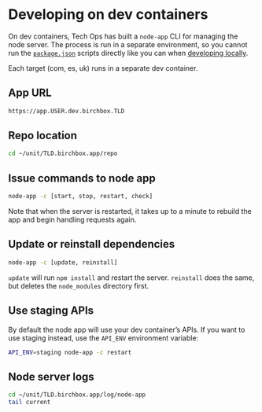 # Developing on dev containers

On dev containers, Tech Ops has built a `node-app` CLI for managing the node server. The process is run in a separate environment, so you cannot run the [`package.json`](/package.json) scripts directly like you can when [developing locally](/docs/guides/developing-locally.md).

Each target (com, es, uk) runs in a separate dev container.

## App URL

```sh
https://app.USER.dev.birchbox.TLD
```

## Repo location

```sh
cd ~/unit/TLD.birchbox.app/repo
```

## Issue commands to node app

```sh
node-app -c [start, stop, restart, check]
```

Note that when the server is restarted, it takes up to a minute to rebuild the app and begin handling requests again.

## Update or reinstall dependencies

```sh
node-app -c [update, reinstall]
```
`update` will run `npm install` and restart the server. `reinstall` does the same, but deletes the `node_modules` directory first.

## Use staging APIs

By default the node app will use your dev container’s APIs. If you want to use staging instead, use the `API_ENV` environment variable:

```sh
API_ENV=staging node-app -c restart
```

## Node server logs

```sh
cd ~/unit/TLD.birchbox.app/log/node-app
tail current
```
